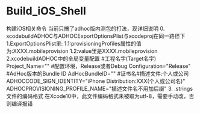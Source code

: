 # Build_iOS_Shell
构建iOS相关命令
当前只搞了adhoc版内测包的打法，现详细说明
0. xcodebuildADHOC与ADHOCExportOptionsPlist与xcodeproj在同一路径下
1.ExportOptionsPlist里:
1.1:provisioningProfiles属性的值为:XXXX.mobileprovision
1.2:value里是XXXX.mobileprovision
2.xcodebuildADHOC中的全局变量配置
#工程名字(Target名字)
Project_Name=""
#配置环境，Release或者Debug
Configuration="Release"
#AdHoc版本的Bundle ID
AdHocBundleID=""
#证书名#描述文件:个人或公司
ADHOCCODE_SIGN_IDENTITY="iPhone Distribution:XXX(个人或公司名)"
ADHOCPROVISIONING_PROFILE_NAME="描述文件名不用加后缀"
3. .strings文件的编码格式
在Xcode10中，此文件编码格式未被取为utf-8，需要手动改，否则编译报错

